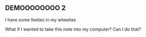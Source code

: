 ## DEMOOOOOOOO 2

I have some feelies in my wheelies

What if I wanted to take this note into my computer? Can I do that?
